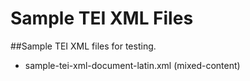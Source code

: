 # Sample TEI XML Files

##Sample TEI XML files for testing.
* sample-tei-xml-document-latin.xml (mixed-content)
